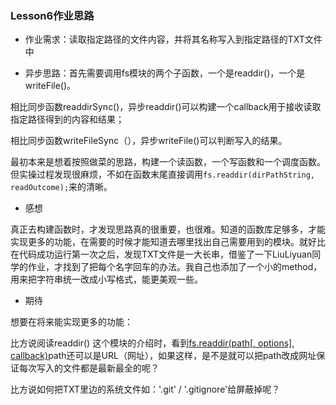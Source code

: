 ### Lesson6作业思路

- 作业需求：读取指定路径的文件内容，并将其名称写入到指定路径的TXT文件中


- 异步思路：首先需要调用fs模块的两个子函数，一个是readdir()，一个是writeFile()。

​            相比同步函数readdirSync()，异步readdir()可以构建一个callback用于接收读取指定路径得到的内容和结果；

​            相比同步函数writeFileSync（），异步writeFile()可以判断写入的结果。

​            最初本来是想着按照做菜的思路，构建一个读函数，一个写函数和一个调度函数。但实操过程发现很麻烦，不如在函数末尾直接调用`fs.readdir(dirPathString, readOutcome);`来的清晰。

- 感想

​            真正去构建函数时，才发现思路真的很重要，也很难。知道的函数库足够多，才能实现更多的功能，在需要的时候才能知道去哪里找出自己需要用到的模块。就好比在代码成功运行第一次之后，发现TXT文件是一大长串，借鉴了一下LiuLiyuan同学的作业，才找到了把每个名字回车的办法。我自己也添加了一个小的method，用来把字符串统一改成小写格式，能更美观一些。

- 期待

想要在将来能实现更多的功能：

比方说阅读readdir() 这个模块的介绍时，看到<u>fs.readdir(path[, options], callback)</u>path还可以是URL（网址），如果这样，是不是就可以把path改成网址保证每次写入的文件都是最新最全的呢？

比方说如何把TXT里边的系统文件如：'.git' / '.gitignore'给屏蔽掉呢？



